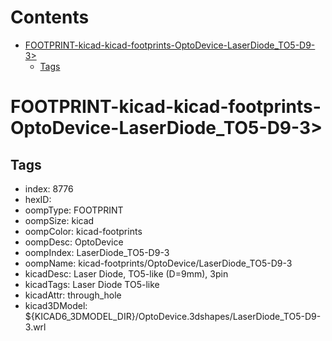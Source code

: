 



Contents
========

* [FOOTPRINT-kicad-kicad-footprints-OptoDevice-LaserDiode_TO5-D9-3>](#footprint-kicad-kicad-footprints-optodevice-laserdiode_to5-d9-3)
	* [Tags](#tags)

# FOOTPRINT-kicad-kicad-footprints-OptoDevice-LaserDiode_TO5-D9-3>

## Tags

- index: 8776
- hexID: 
- oompType: FOOTPRINT
- oompSize: kicad
- oompColor: kicad-footprints
- oompDesc: OptoDevice
- oompIndex: LaserDiode_TO5-D9-3
- oompName: kicad-footprints/OptoDevice/LaserDiode_TO5-D9-3
- kicadDesc: Laser Diode, TO5-like (D=9mm), 3pin
- kicadTags: Laser Diode TO5-like
- kicadAttr: through_hole
- kicad3DModel: ${KICAD6_3DMODEL_DIR}/OptoDevice.3dshapes/LaserDiode_TO5-D9-3.wrl
